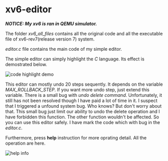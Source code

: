 # xv6-editor
___NOTICE: My xv6 is ran in QEMU simulator.___

The folder _xv6_all_files_ contains all the original code and all the executable file of xv6-rev7(release version 7) system.

_editor.c_ file contains the main code of my simple editor.

The simple editor can simply highlight the _C_ language. Its effect is demostrated below.

![code highlight demo](https://github.com/TangMoon/xv6-editor/raw/master/demo/demo_highlight.PNG "code highlight")

This editor can mostly undo 20 steps sequently. It depends on the variable _MAX_ROLLBACK_STEP_. If you want more undo step, just extend this variable. There is a small bug with _undo delete command_. Unfortunately, it still has not been resolved though I have paid a lot of time in it. I suspect that I triggered a unfound system bug. Who knows? But don't worry about that. This small bug just limit our ability to undo the delete operation and I have forbidden this function. The other function wouldn't be affected. So you can use this editor safely. I have mark the code which with bug in the _editor.c_. 

Furthermore, press __help__ instruction for more oprating detail. All the operation are here.

![help info](https://github.com/TangMoon/xv6-editor/raw/master/demo/demo_help.PNG "help info")

